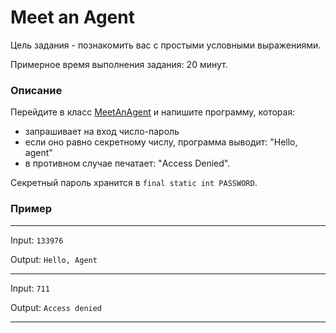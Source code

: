 # Meet an Agent

Цель задания - познакомить вас с простыми условными выражениями.

Примерное время выполнения задания: 20 минут.

### Описание
Перейдите в класс [MeetAnAgent](src/main/java/com/epam/rd/autotasks/meetanagent/MeetAnAgent.java) и напишите программу, которая:
- запрашивает на вход число-пароль
- если оно равно секретному числу, программа выводит: "Hello, agent" 
- в противном случае печатает: "Access Denied".

Секретный пароль хранится в `final static int PASSWORD`.

### Пример

---
Input: `133976`

Output: `Hello, Agent`

---
Input: `711`

Output: `Access denied`

---
